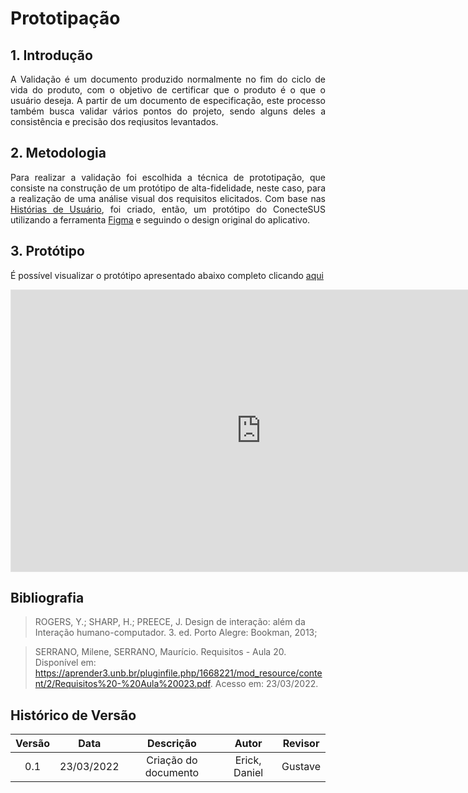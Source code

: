 # Prototipação

## 1. Introdução
<p style="text-align: justify;"> A Validação é um documento produzido normalmente no fim do ciclo de vida do produto, com o objetivo de certificar que o produto é o que o usuário deseja. A partir de um documento de especificação, este processo também busca validar vários pontos do projeto, sendo alguns deles a consistência e precisão dos reqiusitos levantados.
</p>

## 2. Metodologia
<p style="text-align: justify;">Para realizar a validação foi escolhida a técnica de prototipação, que consiste na construção de um protótipo de alta-fidelidade, neste caso, para a realização de uma análise visual dos requisitos elicitados. Com base nas <a href = "https://requisitos-de-software.github.io/2021.2-ConecteSUS/Modelagem/historias_de_usuario/">Histórias de Usuário</a>, foi criado, então, um protótipo do ConecteSUS utilizando a ferramenta <a href = "https://www.figma.com/">Figma</a> e seguindo o design original do aplicativo.
</p>

## 3. Protótipo
<p style="text-align: justify;"> É possível visualizar o protótipo apresentado abaixo completo clicando <a href = "https://www.figma.com/file/vHhS5dqVvmexAEuD8Y39SP/ConecteSus?node-id=0%3A1">aqui</a>
</p>

<iframe style="border: 1px solid rgba(0, 0, 0, 0.1);" width="800" height="450" src="https://www.figma.com/embed?embed_host=share&url=https%3A%2F%2Fwww.figma.com%2Fproto%2FvHhS5dqVvmexAEuD8Y39SP%2FConecteSus%3Fnode-id%3D1%253A2%26scaling%3Dscale-down%26page-id%3D0%253A1%26starting-point-node-id%3D1%253A2" allowfullscreen></iframe>

## Bibliografia
>ROGERS, Y.; SHARP, H.; PREECE, J. Design de interação: além da Interação humano-computador. 3. ed. Porto Alegre: Bookman, 2013;

>SERRANO, Milene, SERRANO, Maurício. Requisitos - Aula 20. Disponível em: https://aprender3.unb.br/pluginfile.php/1668221/mod_resource/content/2/Requisitos%20-%20Aula%20023.pdf. Acesso em: 23/03/2022.

## Histórico de Versão

| Versão |    Data    |    Descrição                   |     Autor      |   Revisor    |
| :----: | :--------: | :----------------------------: | :------------: | :----------: |
|  0.1   | 23/03/2022 |  Criação do documento     | Erick, Daniel | Gustave |